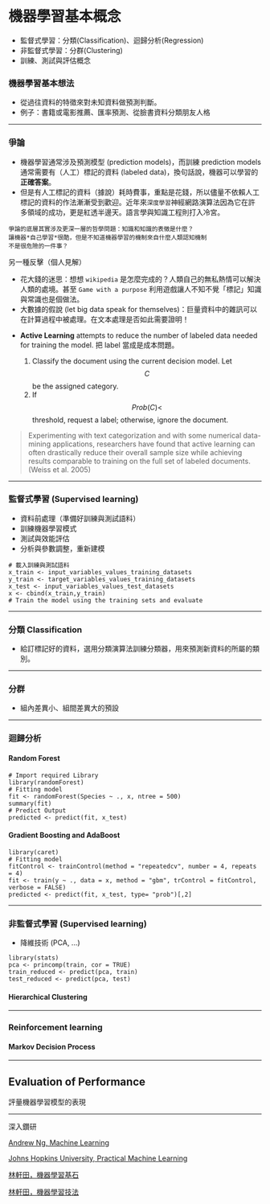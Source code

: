 # 機器學習基本概念

* 監督式學習：分類(Classification)、迴歸分析(Regression)
* 非監督式學習：分群(Clustering)
* 訓練、測試與評估概念



### 機器學習基本想法 
- 從過往資料的特徵來對未知資料做預測判斷。
- 例子：書籍或電影推薦、匯率預測、從臉書資料分類朋友人格




---
### 爭論

- 機器學習通常涉及預測模型 (prediction models)，而訓練 prediction models 通常需要有（人工）標記的資料 (labeled data)，換句話說，機器可以學習的**正確答案**。
- 但是有人工標記的資料（據說）耗時費事，重點是花錢，所以儘量不依賴人工標記的資料的作法漸漸受到歡迎。近年來`深度學習`神經網路演算法因為它在許多領域的成功，更是紅透半邊天。語言學與知識工程則打入冷宮。

```
爭論的底層其實涉及更深一層的哲學問題：知識和知識的表徵是什麼？
讓機器*自己學習*很酷，但是不知道機器學習的機制來自什麼人類認知機制
不是很危險的一件事？

```
另一種反擊（個人見解）

- 花大錢的迷思：想想 `wikipedia` 是怎麼完成的？人類自己的無私熱情可以解決人類的處境。甚至 `Game with a purpose` 利用遊戲讓人不知不覺「標記」知識與常識也是個做法。
- 大數據的假說 (let big data speak for themselves)：巨量資料中的雜訊可以在計算過程中被處理。在文本處理是否如此需要證明！

<!-- plurk studies-->

- **Active Learning** attempts to reduce the number of labeled data needed for training the model. 把 label 當成是成本問題。

    1. Classify the document using the current decision model. Let $$C$$ be the assigned category.
    2. If $$Prob(C) < $$ threshold, request a label; otherwise, ignore the document.

> Experimenting with text categorization and with some numerical data-mining applications, researchers have found that active learning can often drastically reduce their overall sample size while achieving results comparable to training on the full set of labeled documents.(Weiss et al. 2005)





---
### 監督式學習 (Supervised learning)

- 資料前處理（準備好訓練與測試語料）
- 訓練機器學習模式
- 測試與效能評估
- 分析與參數調整，重新建模


```
# 載入訓練與測試語料 
x_train <- input_variables_values_training_datasets 
y_train <- target_variables_values_training_datasets 
x_test <- input_variables_values_test_datasets
x <- cbind(x_train,y_train)
# Train the model using the training sets and evaluate
```

---
### 分類 Classification

- 給訂標記好的資料，選用分類演算法訓練分類器，用來預測新資料的所屬的類別。


---
### 分群

- 組內差異小、組間差異大的預設

---
### 迴歸分析








#### Random Forest

```
# Import required Library
library(randomForest)
# Fitting model
fit <- randomForest(Species ~ ., x, ntree = 500) 
summary(fit)
# Predict Output
predicted <- predict(fit, x_test)
```


#### Gradient Boosting and AdaBoost

```
library(caret)
# Fitting model
fitControl <- trainControl(method = "repeatedcv", number = 4, repeats = 4)
fit <- train(y ~ ., data = x, method = "gbm", trControl = fitControl, verbose = FALSE) 
predicted <- predict(fit, x_test, type= "prob")[,2]

```



---
### 非監督式學習 (Supervised learning)

- 降維技術 (PCA, ...)

```
library(stats)
pca <- princomp(train, cor = TRUE) 
train_reduced <- predict(pca, train) 
test_reduced <- predict(pca, test)
```





#### Hierarchical Clustering





---
### Reinforcement learning

#### Markov Decision Process


---
## Evaluation of Performance
評量機器學習模型的表現




----
深入鑽研

[Andrew Ng, Machine Learning](https://www.coursera.org/learn/machine-learning)

[Johns Hopkins University, Practical Machine Learning](https://www.coursera.org/learn/practical-machine-learning)

[林軒田，機器學習基石](https://www.youtube.com/user/hsuantien/playlists)

[林軒田，機器學習技法](https://www.youtube.com/playlist?list=PLXVfgk9fNX2IQOYPmqjqWsNUFl2kpk1U2)








